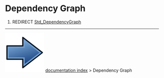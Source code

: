 # Dependency Graph
1.  REDIRECT [Std_DependencyGraph](Std_DependencyGraph.md)



---
![](images/Button_right.svg) [documentation index](../README.md) > Dependency Graph
